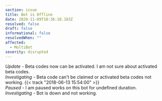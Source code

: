 ```yaml
---
section: issue
title: Bot is Offline
date: 2020-11-09T10:36:18.183Z
resolved: false
draft: false
informational: false
resolvedWhen: ""
affected:
  - MultiBot
severity: disrupted
---
```

*Update -* Beta codes now can be activated. I am not sure about activated beta codes.\
*Investigating -* Beta code can't be claimed or activated beta codes not working. {{< track "2018-06-13 15:54:00" >}}\
*Paused -* I am paused works on this bot for undefined duration.\
*Investigating* - Bot is down and not working.